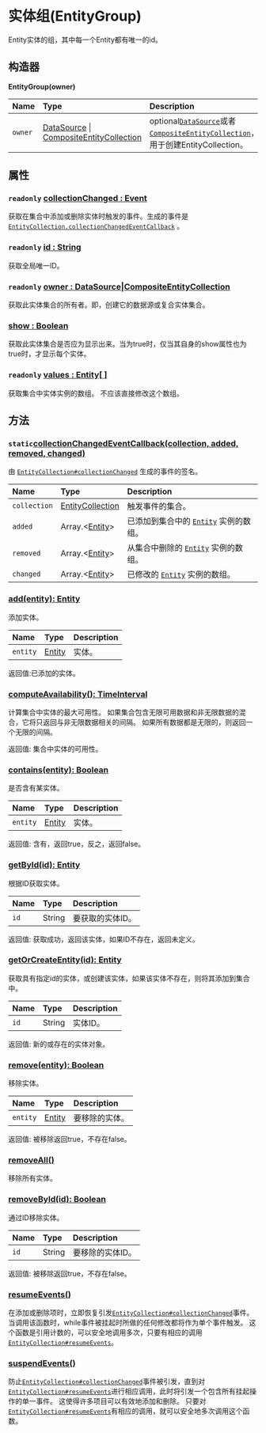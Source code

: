 # 实体组(EntityGroup)

Entity实体的组，其中每一个Entity都有唯一的id。

## 构造器

**EntityGroup(owner)**

| Name    | Type                                                         | Description                                                  |
| :------ | :----------------------------------------------------------- | :----------------------------------------------------------- |
| `owner` | [DataSource](https://www.vvpstk.com/public/Cesium/Documentation/DataSource.html) \| [CompositeEntityCollection](https://www.vvpstk.com/public/Cesium/Documentation/CompositeEntityCollection.html) | optional[`DataSource`](https://www.vvpstk.com/public/Cesium/Documentation/DataSource.html)或者[`CompositeEntityCollection`](https://www.vvpstk.com/public/Cesium/Documentation/CompositeEntityCollection.html)，用于创建EntityCollection。 |

## 属性

### `readonly` **[collectionChanged : Event]()**

获取在集合中添加或删除实体时触发的事件。生成的事件是 [`EntityCollection.collectionChangedEventCallback`](https://www.vvpstk.com/public/Cesium/Documentation/EntityCollection.html#.collectionChangedEventCallback) 。

### `readonly` **[id : String]()**

获取全局唯一ID。

### `readonly` **[owner : DataSource|CompositeEntityCollection]()**

获取此实体集合的所有者。即，创建它的数据源或复合实体集合。

### **[show : Boolean]()**

获取此实体集合是否应为显示出来。当为true时，仅当其自身的show属性也为true时，才显示每个实体。

### `readonly` **[values : Entity[ ]]()**

获取集合中实体实例的数组。 不应该直接修改这个数组。

## 方法

### `static`**[collectionChangedEventCallback(collection, added, removed, changed)]()**

由 [`EntityCollection#collectionChanged`](https://www.vvpstk.com/public/Cesium/Documentation/EntityCollection.html#collectionChanged) 生成的事件的签名。

| Name         | Type                                                         | Description                                                  |
| :----------- | :----------------------------------------------------------- | :----------------------------------------------------------- |
| `collection` | [EntityCollection](https://www.vvpstk.com/public/Cesium/Documentation/EntityCollection.html) | 触发事件的集合。                                             |
| `added`      | Array.<[Entity](https://www.vvpstk.com/public/Cesium/Documentation/Entity.html)> | 已添加到集合中的 [`Entity`](https://www.vvpstk.com/public/Cesium/Documentation/Entity.html) 实例的数组。 |
| `removed`    | Array.<[Entity](https://www.vvpstk.com/public/Cesium/Documentation/Entity.html)> | 从集合中删除的 [`Entity`](https://www.vvpstk.com/public/Cesium/Documentation/Entity.html) 实例的数组。 |
| `changed`    | Array.<[Entity](https://www.vvpstk.com/public/Cesium/Documentation/Entity.html)> | 已修改的 [`Entity`](https://www.vvpstk.com/public/Cesium/Documentation/Entity.html) 实例的数组。 |

### **[add(entity): Entity]()**

添加实体。

| Name     | Type                                                         | Description |
| :------- | :----------------------------------------------------------- | :---------- |
| `entity` | [Entity](https://www.vvpstk.com/public/Cesium/Documentation/Entity.html) | 实体。      |

返回值:已添加的实体。

### **[computeAvailability(): TimeInterval]()**

计算集合中实体的最大可用性。 如果集合包含无限可用数据和非无限数据的混合，它将只返回与非无限数据相关的间隔。 如果所有数据都是无限的，则返回一个无限的间隔。

返回值: 集合中实体的可用性。

### **[contains(entity): Boolean]()**

是否含有某实体。

| Name     | Type                                                         | Description |
| :------- | :----------------------------------------------------------- | :---------- |
| `entity` | [Entity](https://www.vvpstk.com/public/Cesium/Documentation/Entity.html) | 实体。      |

返回值: 含有，返回true，反之，返回false。

### **[getById(id): Entity]()**

根据ID获取实体。

| Name | Type   | Description      |
| :--- | :----- | :--------------- |
| `id` | String | 要获取的实体ID。 |

返回值: 获取成功，返回该实体，如果ID不存在，返回未定义。

### **[getOrCreateEntity(id): Entity]()**

获取具有指定id的实体，或创建该实体，如果该实体不存在，则将其添加到集合中。

| Name | Type   | Description |
| :--- | :----- | :---------- |
| `id` | String | 实体ID。    |

返回值: 新的或存在的实体对象。

### **[remove(entity): Boolean]()**

移除实体。

| Name     | Type                                                         | Description    |
| :------- | :----------------------------------------------------------- | :------------- |
| `entity` | [Entity](https://www.vvpstk.com/public/Cesium/Documentation/Entity.html) | 要移除的实体。 |

返回值: 被移除返回true，不存在false。

### **[removeAll()]()**

移除所有实体。

### **[removeById(id): Boolean]()**

通过ID移除实体。

| Name | Type   | Description      |
| :--- | :----- | :--------------- |
| `id` | String | 要移除的实体ID。 |

返回值: 被移除返回true，不存在false。

### **[resumeEvents()]()**

在添加或删除项时，立即恢复引发[`EntityCollection#collectionChanged`](https://www.vvpstk.com/public/Cesium/Documentation/EntityCollection.html#collectionChanged)事件。 当调用该函数时，while事件被挂起时所做的任何修改都将作为单个事件触发。 这个函数是引用计数的，可以安全地调用多次，只要有相应的调用[`EntityCollection#resumeEvents`](https://www.vvpstk.com/public/Cesium/Documentation/EntityCollection.html#resumeEvents)。

### **[suspendEvents()]()**

防止[`EntityCollection#collectionChanged`](https://www.vvpstk.com/public/Cesium/Documentation/EntityCollection.html#collectionChanged)事件被引发，直到对[`EntityCollection#resumeEvents`](https://www.vvpstk.com/public/Cesium/Documentation/EntityCollection.html#resumeEvents)进行相应调用，此时将引发一个包含所有挂起操作的单一事件。 这使得许多项目可以有效地添加和删除。 只要对[`EntityCollection#resumeEvents`](https://www.vvpstk.com/public/Cesium/Documentation/EntityCollection.html#resumeEvents)有相应的调用，就可以安全地多次调用这个函数。